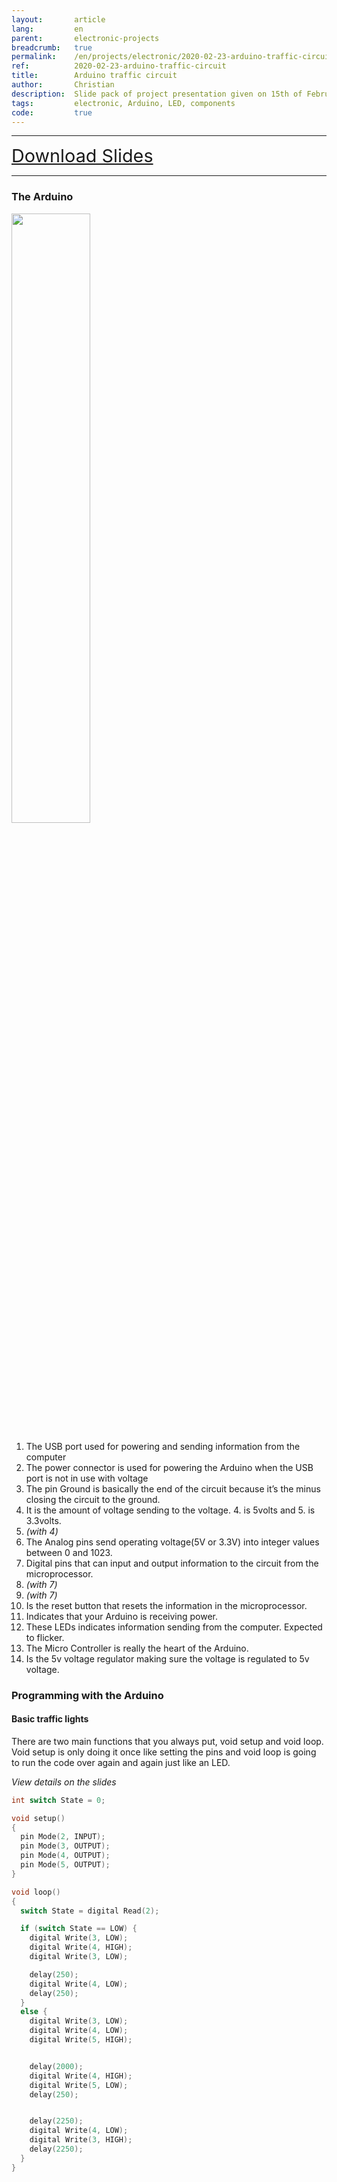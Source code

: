 ```yaml
---
layout:       article
lang:         en
parent:       electronic-projects
breadcrumb:   true
permalink:    /en/projects/electronic/2020-02-23-arduino-traffic-circuit
ref:          2020-02-23-arduino-traffic-circuit
title:        Arduino traffic circuit
author:       Christian
description:  Slide pack of project presentation given on 15th of February
tags:         electronic, Arduino, LED, components
code:         true
---
```



---

<div class="text-center">
<a href="{{'assets/posts/2020-02-23-arduino-traffic-circuit/traffic-circuit.pptx' | relative_url}}" target="_blank" style="font-size: 1.8rem">Download Slides</a>
</div>

---

### The Arduino

<img class="img-fluid" src="{{'assets/posts/2020-02-23-arduino-traffic-circuit/arduino-schema.png' | relative_url}}" style="width: 50%"/>

1. The USB port used for powering and sending information from the computer
1. The power connector is used for powering the Arduino when the USB port is not in use with voltage
1. The pin Ground is basically the end of the circuit because it’s the minus closing the circuit to the ground.
1. It is the amount of voltage  sending to the voltage. 4. is 5volts and 5. is 3.3volts.
1. *(with 4)*
1. The Analog pins send operating voltage(5V or 3.3V) into integer values between 0 and 1023.
1. Digital pins that can input and output information to the circuit from the microprocessor.
1. *(with 7)*
1. *(with 7)*
1. Is the reset button that resets the information in the microprocessor.
1. Indicates that your Arduino is receiving power.
1. These LEDs indicates information sending from the computer. Expected to flicker.
1. The Micro Controller is really the heart of the Arduino.
1. Is the 5v voltage regulator making sure the voltage is regulated to 5v voltage.


### Programming with the Arduino

#### Basic traffic lights

There are two main functions that you always put, void setup and void loop.
Void setup is only doing it once like setting the pins and void loop is going to run the code over again and again just like an LED.


*View details on the slides*

```c
int switch State = 0;

void setup()
{
  pin Mode(2, INPUT);
  pin Mode(3, OUTPUT);
  pin Mode(4, OUTPUT);
  pin Mode(5, OUTPUT);
}

void loop()
{
  switch State = digital Read(2);

  if (switch State == LOW) {
    digital Write(3, LOW);
    digital Write(4, HIGH);
    digital Write(3, LOW);

    delay(250);
    digital Write(4, LOW);
    delay(250);
  }
  else {
    digital Write(3, LOW);
    digital Write(4, LOW);
    digital Write(5, HIGH);


    delay(2000);
    digital Write(4, HIGH);
    digital Write(5, LOW);
    delay(250);


    delay(2250);
    digital Write(4, LOW);
    digital Write(3, HIGH);
    delay(2250);
  }
}
```
